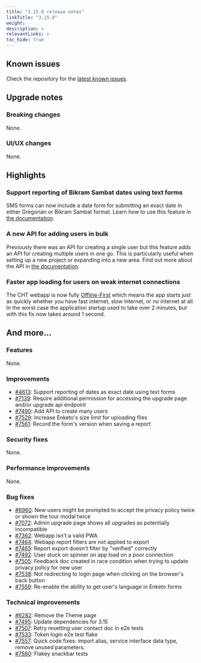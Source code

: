 ```yaml
---
title: "3.15.0 release notes"
linkTitle: "3.15.0"
weight:
description: >
relevantLinks: >
toc_hide: true
---
```


## Known issues

Check the repository for the [latest known issues](https://github.com/medic/cht-core/issues?q=is%3Aissue+label%3A%22Affects%3A+3.15.0%22).

## Upgrade notes

### Breaking changes

None.

### UI/UX changes

None.

## Highlights

### Support reporting of Bikram Sambat dates using text forms

SMS forms can now include a date form for submitting an exact date in either Gregorian or Bikram Sambat format. Learn how to use this feature in [the documentation](https://docs.communityhealthtoolkit.org/apps/reference/app-settings/forms/#app_settingsjson-forms).

### A new API for adding users in bulk

Previously there was an API for creating a single user but this feature adds an API for creating multiple users in one go. This is particularly useful when setting up a new project or expanding into a new area. Find out more about the API in [the documentation](https://docs.communityhealthtoolkit.org/apps/reference/api/#post-apiv1users).

### Faster app loading for users on weak internet connections

The CHT webapp is now fully [Offline-First](https://docs.communityhealthtoolkit.org/core/overview/offline-first/) which means the app starts just as quickly whether you have fast internet, slow internet, or no internet at all. In the worst case the application startup used to take over 2 minutes, but with this fix now takes around 1 second.

## And more...

### Features

None.

### Improvements

- [#4613](https://github.com/medic/cht-core/issues/4613): Support reporting of dates as exact date using text forms
- [#7139](https://github.com/medic/cht-core/issues/7139): Require additional permission for accessing the upgrade page and/or upgrade api endpoint
- [#7490](https://github.com/medic/cht-core/issues/7490): Add API to create many users
- [#7529](https://github.com/medic/cht-core/issues/7529): Increase Enketo's size limit for uploading files
- [#7561](https://github.com/medic/cht-core/issues/7561): Record the form's version when saving a report

### Security fixes

None.

### Performance improvements

None.

### Bug fixes

- [#6960](https://github.com/medic/cht-core/issues/6960): New users might be prompted to accept the privacy policy twice or shown the tour modal twice
- [#7072](https://github.com/medic/cht-core/issues/7072): Admin upgrade page shows all upgrades as potentially incompatible
- [#7362](https://github.com/medic/cht-core/issues/7362): Webapp isn't a valid PWA
- [#7464](https://github.com/medic/cht-core/issues/7464): Webapp report filters are not applied to export
- [#7465](https://github.com/medic/cht-core/issues/7465): Report export doesn't filter by "verified" correctly
- [#7492](https://github.com/medic/cht-core/issues/7492): User stuck on spinner on app load on a poor connection
- [#7505](https://github.com/medic/cht-core/issues/7505): Feedback doc created in race condition when trying to update privacy policy for new user
- [#7538](https://github.com/medic/cht-core/issues/7538): Not redirecting to login page when clicking on the browser's back button
- [#7559](https://github.com/medic/cht-core/issues/7559): Re-enable the ability to get user's language in Enketo forms

### Technical improvements

- [#6282](https://github.com/medic/cht-core/issues/6282): Remove the Theme page
- [#7495](https://github.com/medic/cht-core/issues/7495): Update dependencies for 3.15
- [#7507](https://github.com/medic/cht-core/issues/7507): Retry resetting user contact doc in e2e tests
- [#7533](https://github.com/medic/cht-core/issues/7533): Token login e2e test flake
- [#7557](https://github.com/medic/cht-core/issues/7557): Quick code fixes: import alias, service interface data type, remove unused parameters. 
- [#7580](https://github.com/medic/cht-core/issues/7580): Flakey snackbar tests

